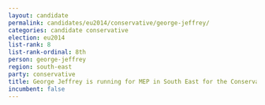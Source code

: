```yaml
---
layout: candidate
permalink: candidates/eu2014/conservative/george-jeffrey/
categories: candidate conservative
election: eu2014
list-rank: 8
list-rank-ordinal: 8th
person: george-jeffrey
region: south-east
party: conservative
title: George Jeffrey is running for MEP in South East for the Conservative Party
incumbent: false
---
```

